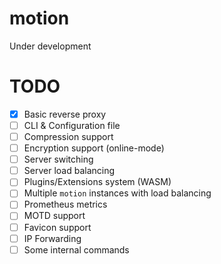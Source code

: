 # motion
Under development

# TODO
- [x] Basic reverse proxy
- [ ] CLI & Configuration file
- [ ] Compression support
- [ ] Encryption support (online-mode)
- [ ] Server switching
- [ ] Server load balancing
- [ ] Plugins/Extensions system (WASM)
- [ ] Multiple `motion` instances with load balancing
- [ ] Prometheus metrics
- [ ] MOTD support
- [ ] Favicon support
- [ ] IP Forwarding
- [ ] Some internal commands
